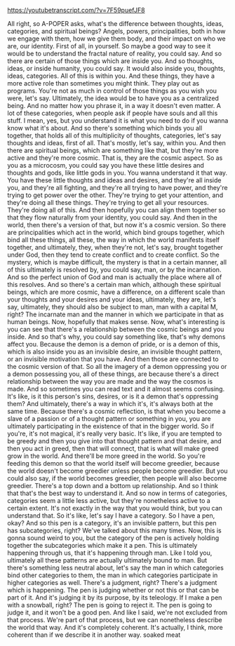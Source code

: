 https://youtubetranscript.com/?v=7F59puefJF8

 All right, so A-POPER asks, what's the difference between thoughts, ideas, categories, and spiritual beings? Angels, powers, principalities, both in how we engage with them, how we give them body, and their impact on who we are, our identity. First of all, in yourself. So maybe a good way to see it would be to understand the fractal nature of reality, you could say. And so there are certain of those things which are inside you. And so thoughts, ideas, or inside humanity, you could say. It would also inside you, thoughts, ideas, categories. All of this is within you. And these things, they have a more active role than sometimes you might think. They play out as programs. You're not as much in control of those things as you wish you were, let's say. Ultimately, the idea would be to have you as a centralized being. And no matter how you phrase it, in a way it doesn't even matter. A lot of these categories, when people ask if people have souls and all this stuff. I mean, yes, but you understand it is what you need to do if you wanna know what it's about. And so there's something which binds you all together, that holds all of this multiplicity of thoughts, categories, let's say thoughts and ideas, first of all. That's mostly, let's say, within you. And then there are spiritual beings, which are something like that, but they're more active and they're more cosmic. That is, they are the cosmic aspect. So as you as a microcosm, you could say you have these little desires and thoughts and gods, like little gods in you. You wanna understand it that way. You have these little thoughts and ideas and desires, and they're all inside you, and they're all fighting, and they're all trying to have power, and they're trying to get power over the other. They're trying to get your attention, and they're doing all these things. They're trying to get all your resources. They're doing all of this. And then hopefully you can align them together so that they flow naturally from your identity, you could say. And then in the world, then there's a version of that, but now it's a cosmic version. So there are principalities which act in the world, which bind groups together, which bind all these things, all these, the way in which the world manifests itself together, and ultimately, they, when they're not, let's say, brought together under God, then they tend to create conflict and to create conflict. So the mystery, which is maybe difficult, the mystery is that in a certain manner, all of this ultimately is resolved by, you could say, man, or by the incarnation. And so the perfect union of God and man is actually the place where all of this resolves. And so there's a certain man which, although these spiritual beings, which are more cosmic, have a difference, on a different scale than your thoughts and your desires and your ideas, ultimately, they are, let's say, ultimately, they should also be subject to man, man with a capital M, right? The incarnate man and the manner in which we participate in that as human beings. Now, hopefully that makes sense. Now, what's interesting is you can see that there's a relationship between the cosmic beings and you inside. And so that's why, you could say something like, that's why demons affect you. Because the demon is a demon of pride, or is a demon of this, which is also inside you as an invisible desire, an invisible thought pattern, or an invisible motivation that you have. And then those are connected to the cosmic version of that. So all the imagery of a demon oppressing you or a demon possessing you, all of these things, are because there's a direct relationship between the way you are made and the way the cosmos is made. And so sometimes you can read text and it almost seems confusing. It's like, is it this person's sins, desires, or is it a demon that's oppressing them? And ultimately, there's a way in which it's, it's always both at the same time. Because there's a cosmic reflection, is that when you become a slave of a passion or of a thought pattern or something in you, you are ultimately participating in the existence of that in the bigger world. So if you're, it's not magical, it's really very basic. It's like, if you are tempted to be greedy and then you give into that thought pattern and that desire, and then you act in greed, then that will connect, that is what will make greed grow in the world. And there'll be more greed in the world. So you're feeding this demon so that the world itself will become greedier, because the world doesn't become greedier unless people become greedier. But you could also say, if the world becomes greedier, then people will also become greedier. There's a top down and a bottom up relationship. And so I think that that's the best way to understand it. And so now in terms of categories, categories seem a little less active, but they're nonetheless active to a certain extent. It's not exactly in the way that you would think, but you can understand that. So it's like, let's say I have a category. So I have a pen, okay? And so this pen is a category, it's an invisible pattern, but this pen has subcategories, right? We've talked about this many times. Now, this is gonna sound weird to you, but the category of the pen is actively holding together the subcategories which make it a pen. This is ultimately happening through us, that it's happening through man. Like I told you, ultimately all these patterns are actually ultimately bound to man. But there's something less neutral about, let's say the man in which categories bind other categories to them, the man in which categories participate in higher categories as well. There's a judgment, right? There's a judgment which is happening. The pen is judging whether or not this or that can be part of it. And it's judging it by its purpose, by its teleology. If I make a pen with a snowball, right? The pen is going to reject it. The pen is going to judge it, and it won't be a good pen. And like I said, we're not excluded from that process. We're part of that process, but we can nonetheless describe the world that way. And it's completely coherent. It's actually, I think, more coherent than if we describe it in another way. soaked meat